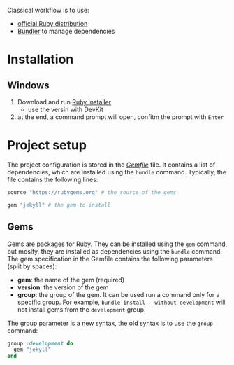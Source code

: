 Classical workflow is to use:

- [official Ruby distribution](https://www.ruby-lang.org/en/downloads/)
- [Bundler](https://bundler.io/) to manage dependencies

# Installation
## Windows

1. Download and run [Ruby installer](https://rubyinstaller.org/downloads/)
    - use the versin with DevKit
1. at the end, a command prompt will open, confitm the prompt with `Enter`


# Project setup
The project configuration is stored in the [*Gemfile*](https://bundler.io/v2.4/man/gemfile.5.html) file. It contains a list of dependencies, which are installed using the `bundle` command. Typically, the file contains the following lines:
```ruby
source "https://rubygems.org" # the source of the gems

gem "jekyll" # the gem to install
```

## Gems
Gems are packages for Ruby. They can be installed using the `gem` command, but moslty, they are installed as dependencies using the `bundle` command.  
The gem specification in the Gemfile contains the following parameters (split by spaces):

- **gem**: the name of the gem (required)
- **version**: the version of the gem
- **group**: the group of the gem. It can be used run a command only for a specific group. For example, `bundle install --without development` will not install gems from the `development` group.

The group parameter is a new syntax, the old syntax is to use the `group` command:
```ruby
group :development do
  gem "jekyll"
end
```